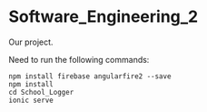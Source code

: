 # Software_Engineering_2
Our project.

Need to run the following commands:

```
npm install firebase angularfire2 --save
npm install
cd School_Logger
ionic serve
```
